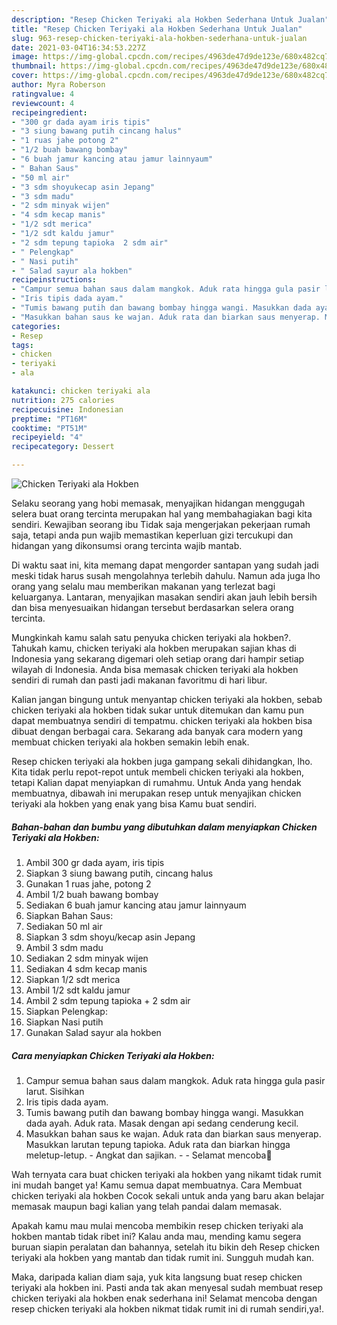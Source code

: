 ```yaml
---
description: "Resep Chicken Teriyaki ala Hokben Sederhana Untuk Jualan"
title: "Resep Chicken Teriyaki ala Hokben Sederhana Untuk Jualan"
slug: 963-resep-chicken-teriyaki-ala-hokben-sederhana-untuk-jualan
date: 2021-03-04T16:34:53.227Z
image: https://img-global.cpcdn.com/recipes/4963de47d9de123e/680x482cq70/chicken-teriyaki-ala-hokben-foto-resep-utama.jpg
thumbnail: https://img-global.cpcdn.com/recipes/4963de47d9de123e/680x482cq70/chicken-teriyaki-ala-hokben-foto-resep-utama.jpg
cover: https://img-global.cpcdn.com/recipes/4963de47d9de123e/680x482cq70/chicken-teriyaki-ala-hokben-foto-resep-utama.jpg
author: Myra Roberson
ratingvalue: 4
reviewcount: 4
recipeingredient:
- "300 gr dada ayam iris tipis"
- "3 siung bawang putih cincang halus"
- "1 ruas jahe potong 2"
- "1/2 buah bawang bombay"
- "6 buah jamur kancing atau jamur lainnyaum"
- " Bahan Saus"
- "50 ml air"
- "3 sdm shoyukecap asin Jepang"
- "3 sdm madu"
- "2 sdm minyak wijen"
- "4 sdm kecap manis"
- "1/2 sdt merica"
- "1/2 sdt kaldu jamur"
- "2 sdm tepung tapioka  2 sdm air"
- " Pelengkap"
- " Nasi putih"
- " Salad sayur ala hokben"
recipeinstructions:
- "Campur semua bahan saus dalam mangkok. Aduk rata hingga gula pasir larut. Sisihkan"
- "Iris tipis dada ayam."
- "Tumis bawang putih dan bawang bombay hingga wangi. Masukkan dada ayah. Aduk rata. Masak dengan api sedang cenderung kecil."
- "Masukkan bahan saus ke wajan. Aduk rata dan biarkan saus menyerap. Masukkan larutan tepung tapioka. Aduk rata dan biarkan hingga meletup-letup. Angkat dan sajikan.  Selamat mencoba💐"
categories:
- Resep
tags:
- chicken
- teriyaki
- ala

katakunci: chicken teriyaki ala 
nutrition: 275 calories
recipecuisine: Indonesian
preptime: "PT16M"
cooktime: "PT51M"
recipeyield: "4"
recipecategory: Dessert

---
```



![Chicken Teriyaki ala Hokben](https://img-global.cpcdn.com/recipes/4963de47d9de123e/680x482cq70/chicken-teriyaki-ala-hokben-foto-resep-utama.jpg)

Selaku seorang yang hobi memasak, menyajikan hidangan menggugah selera buat orang tercinta merupakan hal yang membahagiakan bagi kita sendiri. Kewajiban seorang ibu Tidak saja mengerjakan pekerjaan rumah saja, tetapi anda pun wajib memastikan keperluan gizi tercukupi dan hidangan yang dikonsumsi orang tercinta wajib mantab.

Di waktu  saat ini, kita memang dapat mengorder santapan yang sudah jadi meski tidak harus susah mengolahnya terlebih dahulu. Namun ada juga lho orang yang selalu mau memberikan makanan yang terlezat bagi keluarganya. Lantaran, menyajikan masakan sendiri akan jauh lebih bersih dan bisa menyesuaikan hidangan tersebut berdasarkan selera orang tercinta. 



Mungkinkah kamu salah satu penyuka chicken teriyaki ala hokben?. Tahukah kamu, chicken teriyaki ala hokben merupakan sajian khas di Indonesia yang sekarang digemari oleh setiap orang dari hampir setiap wilayah di Indonesia. Anda bisa memasak chicken teriyaki ala hokben sendiri di rumah dan pasti jadi makanan favoritmu di hari libur.

Kalian jangan bingung untuk menyantap chicken teriyaki ala hokben, sebab chicken teriyaki ala hokben tidak sukar untuk ditemukan dan kamu pun dapat membuatnya sendiri di tempatmu. chicken teriyaki ala hokben bisa dibuat dengan berbagai cara. Sekarang ada banyak cara modern yang membuat chicken teriyaki ala hokben semakin lebih enak.

Resep chicken teriyaki ala hokben juga gampang sekali dihidangkan, lho. Kita tidak perlu repot-repot untuk membeli chicken teriyaki ala hokben, tetapi Kalian dapat menyiapkan di rumahmu. Untuk Anda yang hendak membuatnya, dibawah ini merupakan resep untuk menyajikan chicken teriyaki ala hokben yang enak yang bisa Kamu buat sendiri.

<!--inarticleads1-->

##### Bahan-bahan dan bumbu yang dibutuhkan dalam menyiapkan Chicken Teriyaki ala Hokben:

1. Ambil 300 gr dada ayam, iris tipis
1. Siapkan 3 siung bawang putih, cincang halus
1. Gunakan 1 ruas jahe, potong 2
1. Ambil 1/2 buah bawang bombay
1. Sediakan 6 buah jamur kancing atau jamur lainnyaum
1. Siapkan  Bahan Saus:
1. Sediakan 50 ml air
1. Siapkan 3 sdm shoyu/kecap asin Jepang
1. Ambil 3 sdm madu
1. Sediakan 2 sdm minyak wijen
1. Sediakan 4 sdm kecap manis
1. Siapkan 1/2 sdt merica
1. Ambil 1/2 sdt kaldu jamur
1. Ambil 2 sdm tepung tapioka + 2 sdm air
1. Siapkan  Pelengkap:
1. Siapkan  Nasi putih
1. Gunakan  Salad sayur ala hokben




<!--inarticleads2-->

##### Cara menyiapkan Chicken Teriyaki ala Hokben:

1. Campur semua bahan saus dalam mangkok. Aduk rata hingga gula pasir larut. Sisihkan
1. Iris tipis dada ayam.
1. Tumis bawang putih dan bawang bombay hingga wangi. Masukkan dada ayah. Aduk rata. Masak dengan api sedang cenderung kecil.
1. Masukkan bahan saus ke wajan. Aduk rata dan biarkan saus menyerap. Masukkan larutan tepung tapioka. Aduk rata dan biarkan hingga meletup-letup. - Angkat dan sajikan. -  - Selamat mencoba💐




Wah ternyata cara buat chicken teriyaki ala hokben yang nikamt tidak rumit ini mudah banget ya! Kamu semua dapat membuatnya. Cara Membuat chicken teriyaki ala hokben Cocok sekali untuk anda yang baru akan belajar memasak maupun bagi kalian yang telah pandai dalam memasak.

Apakah kamu mau mulai mencoba membikin resep chicken teriyaki ala hokben mantab tidak ribet ini? Kalau anda mau, mending kamu segera buruan siapin peralatan dan bahannya, setelah itu bikin deh Resep chicken teriyaki ala hokben yang mantab dan tidak rumit ini. Sungguh mudah kan. 

Maka, daripada kalian diam saja, yuk kita langsung buat resep chicken teriyaki ala hokben ini. Pasti anda tak akan menyesal sudah membuat resep chicken teriyaki ala hokben enak sederhana ini! Selamat mencoba dengan resep chicken teriyaki ala hokben nikmat tidak rumit ini di rumah sendiri,ya!.

